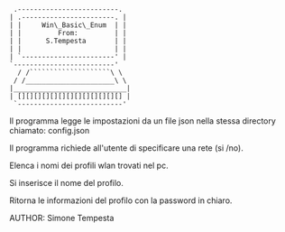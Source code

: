 ```
 .-------------------------.
| .-----------------------. |
| |     Win\_Basic\_Enum  | |
| |         From:         | |
| |      S.Tempesta       | |
| |                       | |
| `-----------------------' |
`-------------------------'
  / /````````````````````\ \
 / /______________________\ \
|____________________________|
| [][][][][][][][][][][][][] |
 `--------------------------'
```

Il programma legge le impostazioni da un file json nella stessa directory chiamato: config.json

Il programma richiede all'utente di specificare una rete (si /no).

Elenca i nomi dei profili wlan trovati nel pc.

Si inserisce il nome del profilo.

Ritorna le informazioni del profilo con la password in chiaro.

AUTHOR: Simone Tempesta

